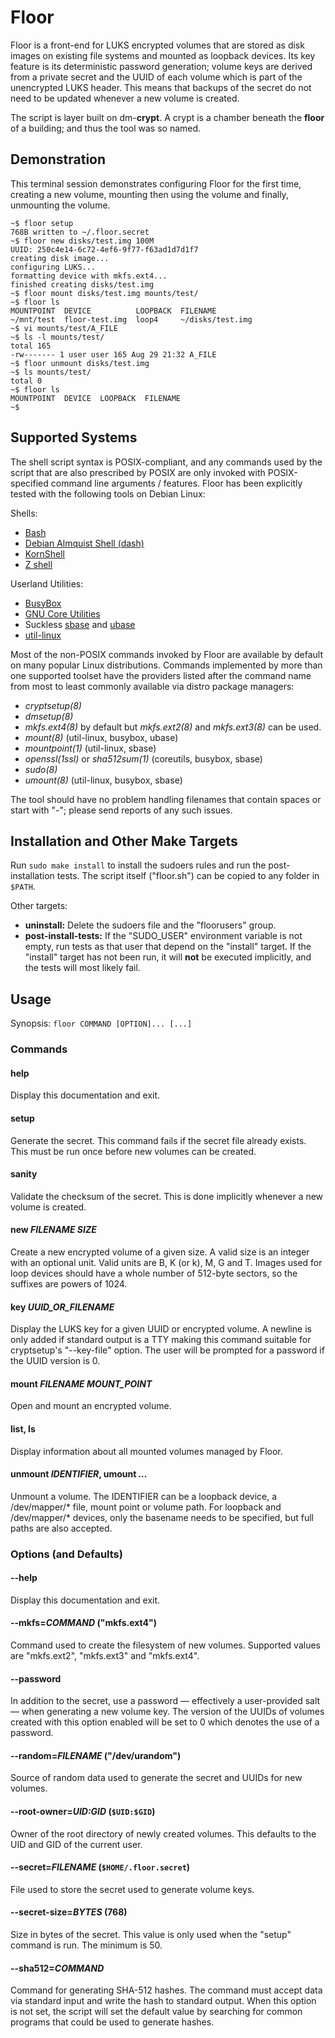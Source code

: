 Floor
=====

Floor is a front-end for LUKS encrypted volumes that are stored as disk images
on existing file systems and mounted as loopback devices. Its key feature is
its deterministic password generation; volume keys are derived from a private
secret and the UUID of each volume which is part of the unencrypted LUKS
header. This means that backups of the secret do not need to be updated
whenever a new volume is created.

The script is layer built on dm-**crypt**. A crypt is a chamber beneath the
**floor** of a building; and thus the tool was so named.

Demonstration
-------------

This terminal session demonstrates configuring Floor for the first time,
creating a new volume, mounting then using the volume and finally, unmounting
the volume.

    ~$ floor setup
    768B written to ~/.floor.secret
    ~$ floor new disks/test.img 100M
    UUID: 250c4e14-6c72-4ef6-9f77-f63ad1d7d1f7
    creating disk image...
    configuring LUKS...
    formatting device with mkfs.ext4...
    finished creating disks/test.img
    ~$ floor mount disks/test.img mounts/test/
    ~$ floor ls
    MOUNTPOINT  DEVICE          LOOPBACK  FILENAME
    ~/mnt/test  floor-test.img  loop4     ~/disks/test.img
    ~$ vi mounts/test/A_FILE
    ~$ ls -l mounts/test/
    total 165
    -rw------- 1 user user 165 Aug 29 21:32 A_FILE
    ~$ floor unmount disks/test.img
    ~$ ls mounts/test/
    total 0
    ~$ floor ls
    MOUNTPOINT  DEVICE  LOOPBACK  FILENAME
    ~$

Supported Systems
-----------------

The shell script syntax is POSIX-compliant, and any commands used by the script
that are also prescribed by POSIX are only invoked with POSIX-specified command
line arguments / features. Floor has been explicitly tested with the following
tools on Debian Linux:

Shells:
- [Bash][bash]
- [Debian Almquist Shell (dash)][dash]
- [KornShell][ksh]
- [Z shell][zsh]

Userland Utilities:
- [BusyBox][busybox]
- [GNU Core Utilities][coreutils]
- Suckless [sbase][sbase] and [ubase][ubase]
- [util-linux][util-linux]

Most of the non-POSIX commands invoked by Floor are available by default on
many popular Linux distributions. Commands implemented by more than one
supported toolset have the providers listed after the command name from most to
least commonly available via distro package managers:

- _cryptsetup(8)_
- _dmsetup(8)_
- _mkfs.ext4(8)_ by default but _mkfs.ext2(8)_ and _mkfs.ext3(8)_ can be used.
- _mount(8)_ (util-linux, busybox, ubase)
- _mountpoint(1)_ (util-linux, sbase)
- _openssl(1ssl)_ or _sha512sum(1)_ (coreutils, busybox, sbase)
- _sudo(8)_
- _umount(8)_ (util-linux, busybox, sbase)

The tool should have no problem handling filenames that contain spaces or start
with "-"; please send reports of any such issues.

  [bash]: https://www.gnu.org/software/bash/
  [dash]: http://gondor.apana.org.au/~herbert/dash/
  [ksh]: http://www.kornshell.org/
  [zsh]: http://www.zsh.org/
  [busybox]: https://busybox.net/
  [coreutils]: https://www.gnu.org/software/coreutils/coreutils.html
  [sbase]: https://core.suckless.org/sbase
  [ubase]: https://core.suckless.org/ubase
  [util-linux]: https://git.kernel.org/pub/scm/utils/util-linux/util-linux.git/

Installation and Other Make Targets
-----------------------------------

Run `sudo make install` to install the sudoers rules and run the
post-installation tests. The script itself ("floor.sh") can be copied to any
folder in `$PATH`.

Other targets:
- **uninstall:** Delete the sudoers file and the "floorusers" group.
- **post-install-tests:** If the "SUDO_USER" environment variable is not empty,
  run tests as that user that depend on the "install" target. If the "install"
  target has not been run, it will **not** be executed implicitly, and the
  tests will most likely fail.

<!--                            make README.md:                             -->

Usage
-----

Synopsis: `floor COMMAND [OPTION]... [...]`

### Commands ###

#### help ####

Display this documentation and exit.

#### setup ####

Generate the secret. This command fails if the secret file already exists. This
must be run once before new volumes can be created.

#### sanity ####

Validate the checksum of the secret. This is done implicitly whenever a new
volume is created.

#### new _FILENAME_ _SIZE_ ####

Create a new encrypted volume of a given size. A valid size is an integer with
an optional unit. Valid units are B, K (or k), M, G and T. Images used for loop
devices should have a whole number of 512-byte sectors, so the suffixes are
powers of 1024.

#### key _UUID_OR_FILENAME_ ####

Display the LUKS key for a given UUID or encrypted volume. A newline is only
added if standard output is a TTY making this command suitable for cryptsetup's
"--key-file" option. The user will be prompted for a password if the UUID
version is 0.

#### mount _FILENAME_ _MOUNT_POINT_ ####

Open and mount an encrypted volume.

#### list, ls ####

Display information about all mounted volumes managed by Floor.

#### unmount _IDENTIFIER_, umount _…_ ####

Unmount a volume. The IDENTIFIER can be a loopback device, a /dev/mapper/*
file, mount point or volume path. For loopback and /dev/mapper/* devices, only
the basename needs to be specified, but full paths are also accepted.

### Options (and Defaults) ###

#### --help ####

Display this documentation and exit.

#### --mkfs=_COMMAND_ ("mkfs.ext4") ####

Command used to create the filesystem of new volumes. Supported values are
"mkfs.ext2", "mkfs.ext3" and "mkfs.ext4".

#### --password ####

In addition to the secret, use a password — effectively a user-provided salt —
when generating a new volume key. The version of the UUIDs of volumes created
with this option enabled will be set to 0 which denotes the use of a password.

#### --random=_FILENAME_ ("/dev/urandom") ####

Source of random data used to generate the secret and UUIDs for new volumes.

#### --root-owner=_UID:GID_ (`$UID:$GID`) ####

Owner of the root directory of newly created volumes. This defaults to the UID
and GID of the current user.

#### --secret=_FILENAME_ (`$HOME/.floor.secret`) ####

File used to store the secret used to generate volume keys.

#### --secret-size=_BYTES_ (768) ####

Size in bytes of the secret. This value is only used when the "setup" command
is run. The minimum is 50.

#### --sha512=_COMMAND_ ####

Command for generating SHA-512 hashes. The command must accept data via
standard input and write the hash to standard output. When this option is not
set, the script will set the default value by searching for common programs
that could be used to generate hashes.
